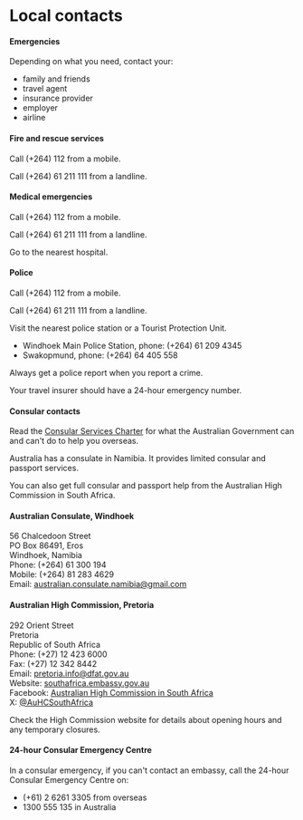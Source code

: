 # Local contacts

#### Emergencies

Depending on what you need, contact your:

* family and friends
* travel agent
* insurance provider
* employer
* airline

#### Fire and rescue services

Call (+264) 112 from a mobile.

Call (+264) 61 211 111 from a landline.

#### Medical emergencies

Call (+264) 112 from a mobile.

Call (+264) 61 211 111 from a landline.

Go to the nearest hospital.

#### Police

Call (+264) 112 from a mobile.

Call (+264) 61 211 111 from a landline.

Visit the nearest police station or a Tourist Protection Unit.

* Windhoek Main Police Station, phone: (+264) 61 209 4345
* Swakopmund, phone: (+264) 64 405 558

Always get a police report when you report a crime.

Your travel insurer should have a 24-hour emergency number.

#### Consular contacts

Read the [Consular Services Charter](/consular-services/consular-services-charter "Consular Services Charter") for what the Australian Government can and can't do to help you overseas.

Australia has a consulate in Namibia. It provides limited consular and passport services.

You can also get full consular and passport help from the Australian High Commission in South Africa.

#### Australian Consulate, Windhoek

56 Chalcedoon Street  
PO Box 86491, Eros  
Windhoek, Namibia  
Phone: (+264) 61 300 194  
Mobile: (+264) 81 283 4629  
Email: [australian.consulate.namibia@gmail.com](mailto:Australian.consulate.namibia@gmail.com)

#### Australian High Commission, Pretoria

292 Orient Street  
Pretoria  
Republic of South Africa  
Phone: (+27) 12 423 6000  
Fax: (+27) 12 342 8442  
Email: [pretoria.info@dfat.gov.au](mailto:pretoria.info@dfat.gov.au)  
Website: [southafrica.embassy.gov.au](http://www.southafrica.embassy.gov.au/)  
Facebook: [Australian High Commission in South Africa](https://www.facebook.com/AuHCSouthAfrica/)  
X: [@AuHCSouthAfrica](https://twitter.com/AuHCSouthAfrica)

Check the High Commission website for details about opening hours and any temporary closures.

#### 24-hour Consular Emergency Centre

In a consular emergency, if you can't contact an embassy, call the 24-hour Consular Emergency Centre on:

* (+61) 2 6261 3305 from overseas
* 1300 555 135 in Australia